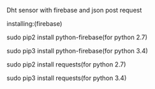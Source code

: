 Dht sensor with firebase and json post request

installing:(firebase)

sudo pip2 install python-firebase(for python 2.7)

sudo pip3 install python-firebase(for python 3.4)

sudo pip2 install requests(for python 2.7)

sudo pip3 install requests(for python 3.4)

